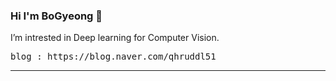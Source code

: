 ### Hi I'm BoGyeong 👋

I’m intrested in Deep learning for Computer Vision.
<br>
<pre>
blog : https://blog.naver.com/qhruddl51
</pre>
<hr>


<!--  ### Hi there 👋

<!-- **qhruddl51/qhruddl51** is a ✨ _special_ ✨ repository because its `README.md` (this file) appears on your GitHub profile.

<!-- Here are some ideas to get you started:-->
<!-- &nbsp : 띄어쓰기 


<!-- - 🌱 I’m currently learning ...
<!-- - 🔭 I’m currently working on ... 
<!-- - 👯 I’m looking to collaborate on ... 
<!-- - 🤔 I’m looking for help with ... 
<!-- - 💬 Ask me about ... 
<!-- - 📫 How to reach me: ...
<!-- - 😄 Pronouns: ...
<!-- - ⚡ Fun fact: ..
